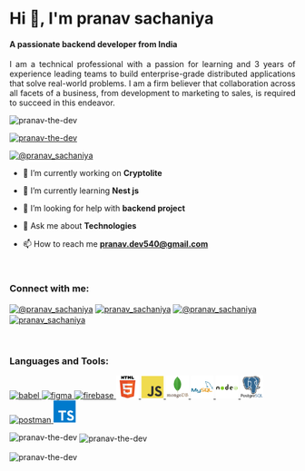 <h1 align="left">Hi 👋, I'm pranav sachaniya</h1>
<h4 align="left">A passionate backend developer from India</h4>

<p align="justify">
I am a technical professional with a passion for learning and 3 years of experience leading teams to build enterprise-grade distributed applications that solve real-world problems. I am a firm believer that collaboration across all facets of a business, from development to marketing to sales, is required to succeed in this endeavor. 
</p>

<p align="left"> <img src="https://komarev.com/ghpvc/?username=pranav-the-dev&label=Profile%20views&color=0e75b6&style=flat" alt="pranav-the-dev" /> </p>

<p align="left"> <a href="https://github.com/ryo-ma/github-profile-trophy"><img src="https://github-profile-trophy.vercel.app/?username=pranav-the-dev" alt="pranav-the-dev" /></a> </p>

<p align="left"> <a href="https://twitter.com/@pranav_sachaniya" target="blank"><img src="https://img.shields.io/twitter/follow/@pranav_sachaniya?logo=twitter&style=for-the-badge" alt="@pranav_sachaniya" /></a> </p>

- 🔭 I’m currently working on **Cryptolite**

- 🌱 I’m currently learning **Nest js**

- 🤝 I’m looking for help with **backend project**

- 💬 Ask me about **Technologies**

- 📫 How to reach me **pranav.dev540@gmail.com**
<br/>
<h3 align="left">Connect with me:</h3>
<p align="left">
<a href="https://twitter.com/@pranav_sachaniya" target="blank"><img align="center" src="https://raw.githubusercontent.com/rahuldkjain/github-profile-readme-generator/master/src/images/icons/Social/twitter.svg" alt="@pranav_sachaniya" height="30" width="40" /></a>
<a href="https://instagram.com/pranav_sachaniya" target="blank"><img align="center" src="https://raw.githubusercontent.com/rahuldkjain/github-profile-readme-generator/master/src/images/icons/Social/instagram.svg" alt="pranav_sachaniya" height="30" width="40" /></a>
<a href="https://medium.com/@pranav_sachaniya" target="blank"><img align="center" src="https://raw.githubusercontent.com/rahuldkjain/github-profile-readme-generator/master/src/images/icons/Social/medium.svg" alt="@pranav_sachaniya" height="30" width="40" /></a>
<a href="https://www.leetcode.com/pranav_sachaniya" target="blank"><img align="center" src="https://raw.githubusercontent.com/rahuldkjain/github-profile-readme-generator/master/src/images/icons/Social/leet-code.svg" alt="pranav_sachaniya" height="30" width="40" /></a>
</p>
<br/>
<h3 align="left">Languages and Tools:</h3>
<p align="left"> <a href="https://babeljs.io/" target="_blank" rel="noreferrer"> <img src="https://www.vectorlogo.zone/logos/babeljs/babeljs-icon.svg" alt="babel" width="40" height="40"/> </a> <a href="https://www.figma.com/" target="_blank" rel="noreferrer"> <img src="https://www.vectorlogo.zone/logos/figma/figma-icon.svg" alt="figma" width="40" height="40"/> </a> <a href="https://firebase.google.com/" target="_blank" rel="noreferrer"> <img src="https://www.vectorlogo.zone/logos/firebase/firebase-icon.svg" alt="firebase" width="40" height="40"/> </a> <a href="https://www.w3.org/html/" target="_blank" rel="noreferrer"> <img src="https://raw.githubusercontent.com/devicons/devicon/master/icons/html5/html5-original-wordmark.svg" alt="html5" width="40" height="40"/> </a> <a href="https://developer.mozilla.org/en-US/docs/Web/JavaScript" target="_blank" rel="noreferrer"> <img src="https://raw.githubusercontent.com/devicons/devicon/master/icons/javascript/javascript-original.svg" alt="javascript" width="40" height="40"/> </a> <a href="https://www.mongodb.com/" target="_blank" rel="noreferrer"> <img src="https://raw.githubusercontent.com/devicons/devicon/master/icons/mongodb/mongodb-original-wordmark.svg" alt="mongodb" width="40" height="40"/> </a> <a href="https://www.mysql.com/" target="_blank" rel="noreferrer"> <img src="https://raw.githubusercontent.com/devicons/devicon/master/icons/mysql/mysql-original-wordmark.svg" alt="mysql" width="40" height="40"/> </a> <a href="https://nodejs.org" target="_blank" rel="noreferrer"> <img src="https://raw.githubusercontent.com/devicons/devicon/master/icons/nodejs/nodejs-original-wordmark.svg" alt="nodejs" width="40" height="40"/> </a> <a href="https://www.postgresql.org" target="_blank" rel="noreferrer"> <img src="https://raw.githubusercontent.com/devicons/devicon/master/icons/postgresql/postgresql-original-wordmark.svg" alt="postgresql" width="40" height="40"/> </a> <a href="https://postman.com" target="_blank" rel="noreferrer"> <img src="https://www.vectorlogo.zone/logos/getpostman/getpostman-icon.svg" alt="postman" width="40" height="40"/> </a> <a href="https://www.typescriptlang.org/" target="_blank" rel="noreferrer"> <img src="https://raw.githubusercontent.com/devicons/devicon/master/icons/typescript/typescript-original.svg" alt="typescript" width="40" height="40"/> </a> </p>
<p><img align="left" src="https://github-readme-stats.vercel.app/api/top-langs?username=pranav-the-dev&show_icons=true&locale=en&layout=compact" alt="pranav-the-dev" /></p>
<p>&nbsp;<img align="center" src="https://github-readme-stats.vercel.app/api?username=pranav-the-dev&show_icons=true&locale=en" alt="pranav-the-dev" /></p>

<p><img align="center" src="https://github-readme-streak-stats.herokuapp.com/?user=pranav-the-dev&" alt="pranav-the-dev" /></p>
